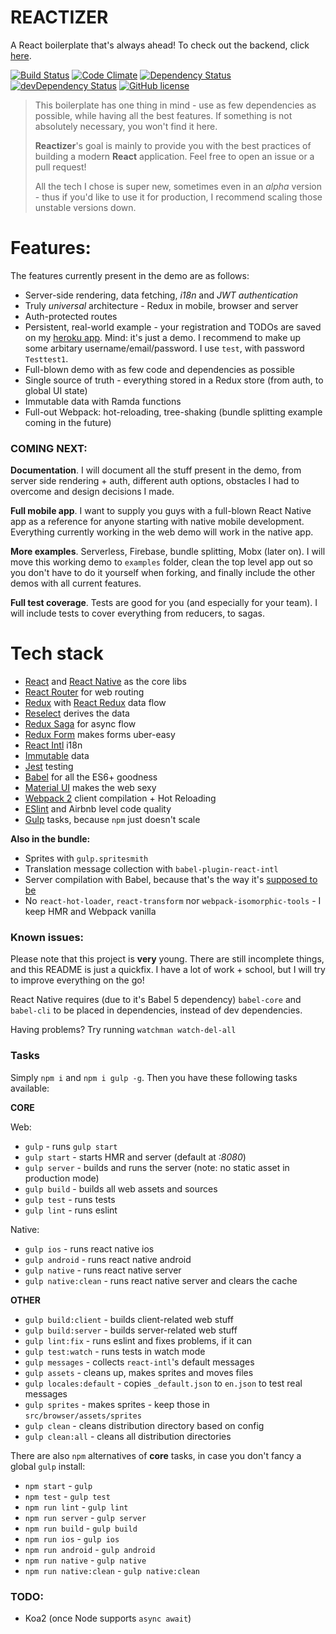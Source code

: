 # REACTIZER

A React boilerplate that's always ahead! To check out the backend, click [here](https://github.com/oreqizer/reactizer-api).

[![Build Status](https://travis-ci.org/oreqizer/reactizer.svg?branch=develop)](https://travis-ci.org/oreqizer/reactizer)
[![Code Climate](https://codeclimate.com/github/oreqizer/reactizer/badges/gpa.svg)](https://codeclimate.com/github/oreqizer/reactizer)
[![Dependency Status](https://david-dm.org/oreqizer/reactizer.svg)](https://david-dm.org/oreqizer/reactizer)
[![devDependency Status](https://david-dm.org/oreqizer/reactizer/dev-status.svg)](https://david-dm.org/oreqizer/reactizer#info=devDependencies)
[![GitHub license](https://img.shields.io/badge/license-MIT-blue.svg)](https://raw.githubusercontent.com/oreqizer/reactizer/develop/LICENSE)

> This boilerplate has one thing in mind - use as few dependencies as possible, while having all the best features. If something is not absolutely necessary, you won't find it here.
>
> **Reactizer**'s goal is mainly to provide you with the best practices of building a modern **React** application. Feel free to open an issue or a pull request!
>
> All the tech I chose is super new, sometimes even in an *alpha* version - thus if you'd like to use it for production, I recommend scaling those unstable versions down.

# Features:

The features currently present in the demo are as follows:

* Server-side rendering, data fetching, *i18n* and *JWT authentication*
* Truly *universal* architecture - Redux in mobile, browser and server
* Auth-protected routes
* Persistent, real-world example - your registration and TODOs are saved on my [heroku app](https://reactizer.herokuapp.com). Mind: it's just a demo. I recommend to make up some arbitary username/email/password. I use `test`, with password `Testtest1`.
* Full-blown demo with as few code and dependencies as possible
* Single source of truth - everything stored in a Redux store (from auth, to global UI state)
* Immutable data with Ramda functions
* Full-out Webpack: hot-reloading, tree-shaking (bundle splitting example coming in the future)

### COMING NEXT:

**Documentation**. I will document all the stuff present in the demo, from server side rendering + auth, different auth options, obstacles I had to overcome and design decisions I made.

**Full mobile app**. I want to supply you guys with a full-blown React Native app as a reference for anyone starting with native mobile development. Everything currently working in the web demo will work in the native app.

**More examples**. Serverless, Firebase, bundle splitting, Mobx (later on). I will move this working demo to `examples` folder, clean the top level app out so you don't have to do it yourself when forking, and finally include the other demos with all current features.

**Full test coverage**. Tests are good for you (and especially for your team). I will include tests to cover everything from reducers, to sagas.

# Tech stack

* [React](https://github.com/facebook/react) and [React Native](https://github.com/facebook/react-native) as the core libs
* [React Router](https://github.com/reactjs/react-router) for web routing
* [Redux](https://github.com/reactjs/redux) with [React Redux](https://github.com/reactjs/react-redux) data flow
* [Reselect](https://github.com/reactjs/reselect) derives the data
* [Redux Saga](https://github.com/yelouafi/redux-saga) for async flow
* [Redux Form](https://github.com/erikras/redux-form) makes forms uber-easy
* [React Intl](https://github.com/yahoo/react-intl) i18n
* [Immutable](https://github.com/facebook/immutable-js) data
* [Jest](https://github.com/facebook/jest) testing
* [Babel](https://github.com/babel/babel) for all the ES6+ goodness
* [Material UI](https://github.com/callemall/material-ui) makes the web sexy
* [Webpack 2](https://github.com/webpack/webpack) client compilation + Hot Reloading
* [ESlint](https://github.com/eslint/eslint) and Airbnb level code quality
* [Gulp](https://github.com/gulpjs/gulp) tasks, because `npm` just doesn't scale

**Also in the bundle:**

* Sprites with `gulp.spritesmith`
* Translation message collection with `babel-plugin-react-intl`
* Server compilation with Babel, because that's the way it's [supposed to be](https://medium.com/@Cuadraman/how-to-use-babel-for-production-5b95e7323c2f#.qer1pvtrg)
* No `react-hot-loader`, `react-transform` nor `webpack-isomorphic-tools` - I keep HMR and Webpack vanilla

### Known issues:

Please note that this project is **very** young. There are still incomplete things, and this README is just a quickfix. I have a lot of work + school, but I will try to improve everything on the go!

React Native requires (due to it's Babel 5 dependency) `babel-core` and `babel-cli` to be placed in dependencies, instead of dev dependencies.

Having problems? Try running `watchman watch-del-all`

### Tasks

Simply `npm i` and `npm i gulp -g`. Then you have these following tasks available:

**CORE**

Web:
* `gulp` - runs `gulp start`
* `gulp start` - starts HMR and server (default at *:8080*)
* `gulp server` - builds and runs the server (note: no static asset in production mode)
* `gulp build` - builds all web assets and sources
* `gulp test` - runs tests
* `gulp lint` - runs eslint

Native:
* `gulp ios` - runs react native ios
* `gulp android` - runs react native android
* `gulp native` - runs react native server
* `gulp native:clean` - runs react native server and clears the cache

**OTHER**

* `gulp build:client` - builds client-related web stuff
* `gulp build:server` - builds server-related web stuff
* `gulp lint:fix` - runs eslint and fixes problems, if it can
* `gulp test:watch` - runs tests in watch mode
* `gulp messages` - collects `react-intl`'s default messages
* `gulp assets` - cleans up, makes sprites and moves files
* `gulp locales:default` - copies `_default.json` to `en.json` to test real messages
* `gulp sprites` - makes sprites - keep those in `src/browser/assets/sprites`
* `gulp clean` - cleans distribution directory based on config
* `gulp clean:all` - cleans all distribution directories

There are also `npm` alternatives of **core** tasks, in case you don't fancy a global `gulp` install:

* `npm start` - `gulp`
* `npm test` - `gulp test`
* `npm run lint` - `gulp lint`
* `npm run server` - `gulp server`
* `npm run build` - `gulp build`
* `npm run ios` - `gulp ios`
* `npm run android` - `gulp android`
* `npm run native` - `gulp native`
* `npm run native:clean` - `gulp native:clean`

### TODO:

* Koa2 (once Node supports `async await`)
